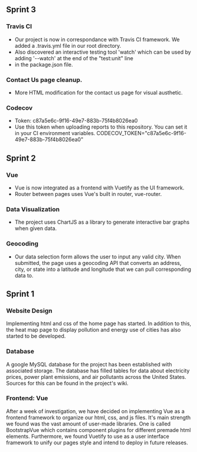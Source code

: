 ## Sprint 3

### Travis CI
- Our project is now in correspondance with Travis CI framework. We added a .travis.yml file in our root directory.
- Also discovered an interactive testing tool 'watch' which can be used by adding '--watch' at the end of the "test:unit" line
- in the package.json file. 

### Contact Us page cleanup.
- More HTML modification for the contact us page for visual austhetic. 

### Codecov
- Token: c87a5e6c-9f16-49e7-883b-75f4b8026ea0
- Use this token when uploading reports to this repository. You can set it in your CI environment variables. CODECOV_TOKEN="c87a5e6c-9f16-49e7-883b-75f4b8026ea0"

## Sprint 2

### Vue
- Vue is now integrated as a frontend with Vuetify as the UI framework.
- Router between pages uses Vue's built in router, vue-router.

### Data Visualization
- The project uses ChartJS as a library to generate interactive bar graphs when given data.

### Geocoding
- Our data selection form allows the user to input any valid city. When submitted, the page uses a geocoding API that converts an address, city, or state into a latitude and longitude that we can pull corresponding data to.

## Sprint 1

### Website Design
Implementing html and css of the home page has started. In addition to this, the heat map page to display pollution and energy use of cities has also started to be developed.

### Database
A google MySQL database for the project has been established with associated storage. The database has filled tables for data about electricity prices, power plant emissions, and air pollutants across the United States. Sources for this can be found in the project's wiki.

### Frontend: Vue
After a week of investigation, we have decided on implementing Vue as a frontend framework to organize our html, css, and js files. It's main strength we found was the vast amount of user-made libraries. One is called BootstrapVue which contains component plugins for different premade html elements. Furthermore, we found Vuetify to use as a user interface framework to unify our pages style and intend to deploy in future releases.
